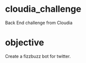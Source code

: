 # cloudia_challenge
Back End challenge from Cloudia

# objective
Create a fizzbuzz bot for twitter.
